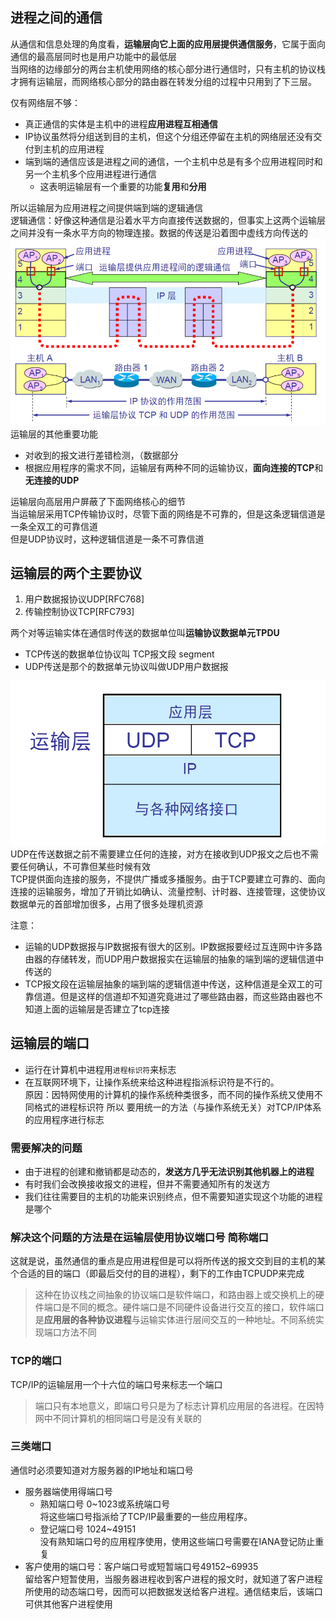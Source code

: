 ## 进程之间的通信
从通信和信息处理的角度看，**运输层向它上面的应用层提供通信服务**，它属于面向通信的最高层同时也是用户功能中的最低层  
当网络的边缘部分的两台主机使用网络的核心部分进行通信时，只有主机的协议栈才拥有运输层，而网络核心部分的路由器在转发分组的过程中只用到了下三层。  

仅有网络层不够：
- 真正通信的实体是主机中的进程**应用进程互相通信**
- IP协议虽然将分组送到目的主机，但这个分组还停留在主机的网络层还没有交付到主机的应用进程
- 端到端的通信应该是进程之间的通信，一个主机中总是有多个应用进程同时和另一个主机多个应用进程进行通信
    - 这表明运输层有一个重要的功能**复用**和**分用**  


所以运输层为应用进程之间提供端到端的逻辑通信  
逻辑通信：好像这种通信是沿着水平方向直接传送数据的，但事实上这两个运输层之间并没有一条水平方向的物理连接。数据的传送是沿着图中虚线方向传送的
![运输层为相互通信的应用进程提供了逻辑通信](./image/逻辑通信.png)
运输层的其他重要功能  
- 对收到的报文进行差错检测，（数据部分
- 根据应用程序的需求不同，运输层有两种不同的运输协议，**面向连接的TCP**和**无连接的UDP**  

运输层向高层用户屏蔽了下面网络核心的细节  
当运输层采用TCP传输协议时，尽管下面的网络是不可靠的，但是这条逻辑信道是一条全双工的可靠信道  
但是UDP协议时，这种逻辑信道是一条不可靠信道  
## 运输层的两个主要协议
1. 用户数据报协议UDP[RFC768]
2. 传输控制协议TCP[RFC793]  

两个对等运输实体在通信时传送的数据单位叫**运输协议数据单元TPDU**  
- TCP传送的数据单位协议叫 TCP报文段 segment  
- UDP传送是那个的数据单元协议叫做UDP用户数据报  

![TCP/IP体系中的运输层协议](./image/TCPIP体系中的运输层协议.png)
UDP在传送数据之前不需要建立任何的连接，对方在接收到UDP报文之后也不需要任何确认，不可靠但某些时候有效  
TCP提供面向连接的服务，不提供广播或多播服务。由于TCP要建立可靠的、面向连接的运输服务，增加了开销比如确认、流量控制、计时器、连接管理，这使协议数据单元的首部增加很多，占用了很多处理机资源  

注意：
- 运输的UDP数据报与IP数据报有很大的区别。IP数据报要经过互连网中许多路由器的存储转发，而UDP用户数据报实在运输层的抽象的端到端的逻辑信道中传送的
- TCP报文段在运输层抽象的端到端的逻辑信道中传送，这种信道是全双工的可靠信道。但是这样的信道却不知道究竟进过了哪些路由器，而这些路由器也不知道上面的运输层是否建立了tcp连接
## 运输层的端口
* 运行在计算机中进程用`进程标识符`来标志  
* 在互联网环境下，让操作系统来给这种进程指派标识符是不行的。  
原因：因特网使用的计算机的操作系统种类很多，而不同的操作系统又使用不同格式的进程标识符
所以 要用统一的方法（与操作系统无关）对TCP/IP体系的应用程序进行标志  
### 需要解决的问题
- 由于进程的创建和撤销都是动态的，**发送方几乎无法识别其他机器上的进程**  
- 有时我们会改换接收报文的进程，但并不需要通知所有的发送方  
- 我们往往需要目的主机的功能来识别终点，但不需要知道实现这个功能的进程是哪个  
### 解决这个问题的方法是在运输层使用协议端口号 简称端口  
这就是说，虽然通信的重点是应用进程但是可以将所传送的报文交到目的主机的某个合适的目的端口（即最后交付的目的进程），剩下的工作由TCPUDP来完成  
>这种在协议栈之间抽象的协议端口是软件端口，和路由器上或交换机上的硬件端口是不同的概念。硬件端口是不同硬件设备进行交互的接口，软件端口是**应用层的各种协议进程**与运输实体进行层间交互的一种地址。不同系统实现端口方法不同  
### TCP的端口
TCP/IP的运输层用一个十六位的端口号来标志一个端口
>端口只有本地意义，即端口号只是为了标志计算机应用层的各进程。在因特网中不同计算机的相同端口号是没有关联的
### 三类端口 
通信时必须要知道对方服务器的IP地址和端口号  
- 服务器端使用得端口号
    - 熟知端口号 0~1023或系统端口号  
    将这些端口号指派给了TCP/IP最重要的一些应用程序。
    - 登记端口号 1024~49151  
    没有熟知端口号的应用程序使用，使用这些端口号需要在IANA登记防止重复
- 客户使用的端口号：客户端口号或短暂端口号49152~69935  
留给客户短暂使用，当服务器进程收到客户进程的报文时，就知道了客户进程所使用的动态端口号，因而可以把数据发送给客户进程。通信结束后，该端口可供其他客户进程使用

